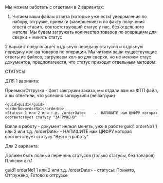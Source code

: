 Мы можем работать с ответами в 2  вариантах:
1. Читаем ваши файлы ответа (которые уже есть)  уведомления по набору, отгрузке, приемки (завершение)  и по факту получения ответа  ставить соответствующий статус у нас, без отдельного метола.
Мы будем загружать количество товаров по операциям для сверки + менять статус

2 вариант предполагает отдльную передачу статусов и отдльную передачу кол-ва товаров по операции. Мы читаем ваши существующие ответы из файлов, загружаем кол-во для сверки, но не меняем стаус документов, предполагеестя, 
что статус приходит отдельным методом:



СТАТУСЫ

ДЛЯ 1 варианта:

Приемка/Отгрузка -  факт  закгрузки заказа,  мы отдали вам на ФТП файл,  а вы ответили, что успешно загшрузили (не загрузи)   
```
<guid>guid1</guid>
<orderNo>orderNo1</orderNo>
<Status> 1 или 2 или т.д. /orderDate>    -  НАПИШИТЕ нам ЦИФРУ которая соответствует статусу "ЗАГРУЖЕНО"
```
Взяли в работу  - документ нельзя менять,  уже в работе
<guid>guid1</guid>
<orderNo>orderNo1</orderNo>
<Status> 1 или 2 или т.д. /orderDate>    -  НАПИШИТЕ нам ЦИФРУ которая соответствует статусу "Взято в работу"


Для 2 варианта:

Должен быть полный  перечень статусов (только статусы, без товаров)
Плюсом к п.1

<guid>guid1</guid>
<orderNo>orderNo1</orderNo>
<Status> 1 или 2 или т.д. /orderDate>    -  статусы: Принято, Отгружено, Готово к отгрузке